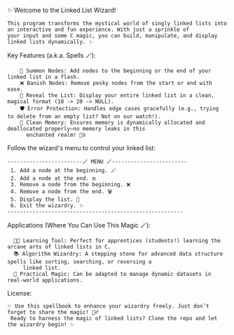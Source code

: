✨ Welcome to the Linked List Wizard! 

    This program transforms the mystical world of singly linked lists into an interactive and fun experience. With just a sprinkle of 
    your input and some C magic, you can build, manipulate, and display linked lists dynamically. ✨

Key Features (a.k.a. Spells 🪄):

        📜 Summon Nodes: Add nodes to the beginning or the end of your linked list in a flash.
        ❌ Banish Nodes: Remove pesky nodes from the start or end with ease.
        👀 Reveal the List: Display your entire linked list in a clean, magical format (10 -> 20 -> NULL).
        🛡️ Error Protection: Handles edge cases gracefully (e.g., trying to delete from an empty list? Not on our watch!).
        🧹 Clean Memory: Ensures memory is dynamically allocated and deallocated properly—no memory leaks in this 
          enchanted realm! 🧙‍♀️


Follow the wizard's menu to control your linked list:


    ------------------------🪄 MENU 🪄------------------------
     1. Add a node at the beginning. 🪄
     2. Add a node at the end. 🔚
     3. Remove a node from the beginning. ❌
     4. Remove a node from the end. 🗑️
     5. Display the list. 👀
     6. Exit the wizardry. ✨
    --------------------------------------------------------


Applications (Where You Can Use This Magic 🪄):

      🧑‍🎓 Learning Tool: Perfect for apprentices (students!) learning the arcane arts of linked lists in C.
      📚 Algorithm Wizardry: A stepping stone for advanced data structure spells like sorting, searching, or reversing a 
         linked list.
      🔧 Practical Magic: Can be adapted to manage dynamic datasets in real-world applications.

License:

    ✨ Use this spellbook to enhance your wizardry freely. Just don’t forget to share the magic! 🧙‍♂️
     Ready to harness the magic of linked lists? Clone the repo and let the wizardry begin! ✨
